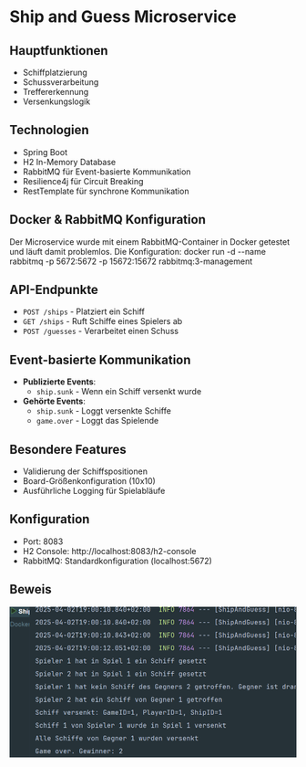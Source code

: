 # Ship and Guess Microservice


## Hauptfunktionen
- Schiffplatzierung
- Schussverarbeitung
- Treffererkennung
- Versenkungslogik

## Technologien
- Spring Boot
- H2 In-Memory Database
- RabbitMQ für Event-basierte Kommunikation
- Resilience4j für Circuit Breaking
- RestTemplate für synchrone Kommunikation

## Docker & RabbitMQ Konfiguration
Der Microservice wurde mit einem RabbitMQ-Container in Docker getestet und läuft damit problemlos. Die Konfiguration:
docker run -d --name rabbitmq -p 5672:5672 -p 15672:15672 rabbitmq:3-management

## API-Endpunkte
- `POST /ships` - Platziert ein Schiff
- `GET /ships` - Ruft Schiffe eines Spielers ab
- `POST /guesses` - Verarbeitet einen Schuss

## Event-basierte Kommunikation
- **Publizierte Events**:
  - `ship.sunk` - Wenn ein Schiff versenkt wurde
- **Gehörte Events**:
  - `ship.sunk` - Loggt versenkte Schiffe
  - `game.over` - Loggt das Spielende

## Besondere Features
- Validierung der Schiffspositionen
- Board-Größenkonfiguration (10x10)
- Ausführliche Logging für Spielabläufe

## Konfiguration
- Port: 8083
- H2 Console: http://localhost:8083/h2-console
- RabbitMQ: Standardkonfiguration (localhost:5672)

## Beweis
![img.png](img.png)